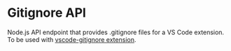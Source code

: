 # Gitignore API

Node.js API endpoint that provides .gitignore files for a VS Code extension. To be used with [vscode-gitignore extension](https://github.com/Rex-82/vscode-gitignore).

